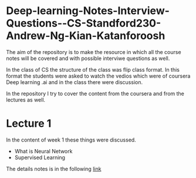 # Deep-learning-Notes-Interview-Questions--CS-Standford230-Andrew-Ng-Kian-Katanforoosh
The aim of the repository is to make the resource in which all the course notes will be covered and with possible interviwe questions as well.

In the class of CS the structure of  the class was  flip class format. In this format the students were asked to watch the vedios which were of coursera Deep learning .ai  and in the class there were discussion. 

In the repository I try to cover the content from the coursera and from the lectures as well.



# Lecture 1
In the content of week 1 these things were discussed.

- What is Neural Network
- Supervised Learning

The details notes is in the following [link](https://github.com/106AbdulBasit/Deep-learning-Notes-Interview-Questions--CS-Standford230-Andrew-Ng-Kian-Katanforoosh/blob/main/Neural%20Network%20%26%20Deep%20Learning/Week%201.md)






 
 

 
